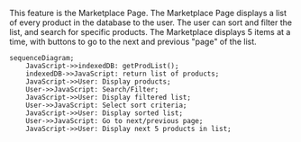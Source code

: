 This feature is the Marketplace Page. The Marketplace Page displays a list of every product in the database to the user. The user can sort and filter the list, and search for specific products. The Marketplace displays 5 items at a time, with buttons to go to the next and previous "page" of the list.
```mermaid 
sequenceDiagram;
    JavaScript->>indexedDB: getProdList();
    indexedDB->>JavaScript: return list of products;
    JavaScript->>User: Display products;
    User->>JavaScript: Search/Filter;
    JavaScript->>User: Display filtered list;
    User->>JavaScript: Select sort criteria;
    JavaScript->>User: Display sorted list;
    User->>JavaScript: Go to next/previous page;
    JavaScript->>User: Display next 5 products in list;
```